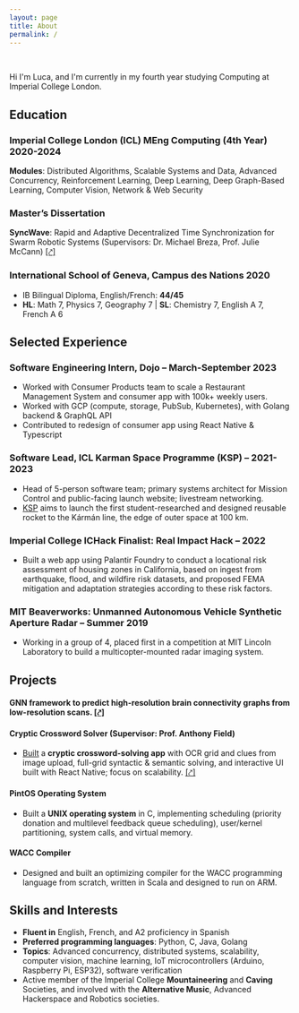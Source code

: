 ```yaml
---
layout: page
title: About
permalink: /
---
```


<br>

Hi I'm Luca, and I'm currently in my fourth year studying Computing at Imperial College London.

## Education

### Imperial College London (ICL) MEng Computing (4th Year) 2020-2024  

**Modules**: Distributed Algorithms, Scalable Systems and Data, Advanced Concurrency, Reinforcement Learning, Deep Learning, Deep Graph-Based Learning, Computer Vision, Network & Web Security

### Master’s Dissertation

**SyncWave**: Rapid and Adaptive Decentralized Time Synchronization for Swarm Robotic Systems (Supervisors: Dr. Michael Breza, Prof. Julie McCann) [[⤤]](assets/SyncWave_-_Rapid_and_Adaptive_Decentralized_Time_Synchronization_for_Swarm_Robotic_Systems.pdf)

### International School of Geneva, Campus des Nations 2020

- IB Bilingual Diploma, English/French: **44/45**
- **HL**: Math 7, Physics 7, Geography 7 | **SL**: Chemistry 7, English A 7, French A 6

## Selected Experience

### Software Engineering Intern, Dojo – March-September 2023

- Worked with Consumer Products team to scale a Restaurant Management System and consumer app with 100k+ weekly users.
- Worked with GCP (compute, storage, PubSub, Kubernetes), with Golang backend & GraphQL API
- Contributed to redesign of consumer app using React Native & Typescript

### Software Lead, ICL Karman Space Programme (KSP) – 2021-2023

- Head of 5-person software team; primary systems architect for Mission Control and public-facing launch website; livestream networking.
- [KSP](https://www.karmanspace.co.uk) aims to launch the first student-researched and designed reusable rocket to the Kármán line, the edge of outer space at 100 km.

### Imperial College ICHack Finalist: Real Impact Hack – 2022

- Built a web app using Palantir Foundry to conduct a locational risk assessment of housing zones in California, based on ingest from earthquake, flood, and wildfire risk datasets, and proposed FEMA mitigation and adaptation strategies according to these risk factors.

### MIT Beaverworks: Unmanned Autonomous Vehicle Synthetic Aperture Radar – Summer 2019

- Working in a group of 4, placed first in a competition at MIT Lincoln Laboratory to build a multicopter-mounted radar imaging system.

## Projects

#### GNN framework to predict high-resolution brain connectivity graphs from low-resolution scans. [[⤤]](assets/Deep_Graph-Based_Learning_Project_Report.pdf)

#### Cryptic Crossword Solver (Supervisor: Prof. Anthony Field)

- [Built](https://youtu.be/CtfQF-ipXNU) a **cryptic crossword-solving app** with OCR grid and clues from image upload, full-grid syntactic & semantic solving, and interactive UI built with React Native; focus on scalability. [[⤤]](assets/CrypticCrosswordReport.pdf)

#### PintOS Operating System

- Built a **UNIX operating system** in C, implementing scheduling (priority donation and multilevel feedback queue scheduling), user/kernel partitioning, system calls, and virtual memory.

#### WACC Compiler

- Designed and built an optimizing compiler for the WACC programming language from scratch, written in Scala and designed to run on ARM.

<!-- #### Imperial Module Selection Website

- [Designed and built](https://youtu.be/J-pulGH5TqM) a website using the MERN stack (MongoDB, Express, React, Node) using human-centered design and agile development, to help Imperial students select optional modules. -->


## Skills and Interests

- **Fluent in** English, French, and A2 proficiency in Spanish
- **Preferred programming languages**: Python, C, Java, Golang
- **Topics**: Advanced concurrency, distributed systems, scalability, computer vision, machine learning, IoT microcontrollers (Arduino, Raspberry Pi, ESP32), software verification
- Active member of the Imperial College **Mountaineering** and **Caving** Societies, and involved with the **Alternative Music**, Advanced Hackerspace and Robotics societies.
